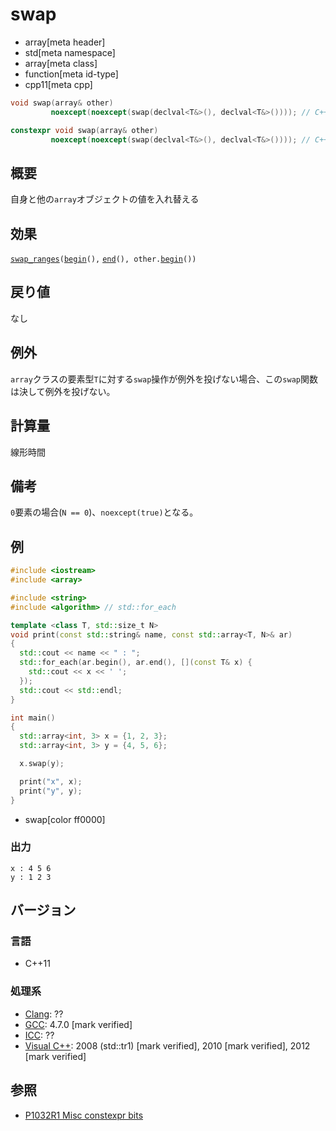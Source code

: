 # swap
* array[meta header]
* std[meta namespace]
* array[meta class]
* function[meta id-type]
* cpp11[meta cpp]

```cpp
void swap(array& other)
         noexcept(noexcept(swap(declval<T&>(), declval<T&>()))); // C++11

constexpr void swap(array& other)
         noexcept(noexcept(swap(declval<T&>(), declval<T&>()))); // C++20
```

## 概要
自身と他の`array`オブジェクトの値を入れ替える


## 効果
[`swap_ranges`](/reference/algorithm/swap_ranges.md)`(`[`begin`](begin.md)`(),` [`end`](end.md)`(), other.`[`begin`](begin.md)`())`


## 戻り値
なし


## 例外
`array`クラスの要素型`T`に対する`swap`操作が例外を投げない場合、この`swap`関数は決して例外を投げない。


## 計算量
線形時間


## 備考
`0`要素の場合(`N == 0`)、`noexcept(true)`となる。


## 例
```cpp example
#include <iostream>
#include <array>

#include <string>
#include <algorithm> // std::for_each

template <class T, std::size_t N>
void print(const std::string& name, const std::array<T, N>& ar)
{
  std::cout << name << " : ";
  std::for_each(ar.begin(), ar.end(), [](const T& x) {
    std::cout << x << ' ';
  });
  std::cout << std::endl;
}

int main()
{
  std::array<int, 3> x = {1, 2, 3};
  std::array<int, 3> y = {4, 5, 6};

  x.swap(y);

  print("x", x);
  print("y", y);
}
```
* swap[color ff0000]


### 出力
```
x : 4 5 6 
y : 1 2 3 
```

## バージョン
### 言語
- C++11

### 処理系
- [Clang](/implementation.md#clang): ??
- [GCC](/implementation.md#gcc): 4.7.0 [mark verified]
- [ICC](/implementation.md#icc): ??
- [Visual C++](/implementation.md#visual_cpp): 2008 (std::tr1) [mark verified], 2010 [mark verified], 2012 [mark verified]


## 参照
- [P1032R1 Misc constexpr bits](http://www.open-std.org/jtc1/sc22/wg21/docs/papers/2018/p1032r1.html)
